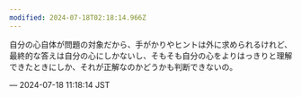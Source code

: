 ```yaml
---
modified: 2024-07-18T02:18:14.966Z
---
```


<p>自分の心自体が問題の対象だから、手がかりやヒントは外に求められるけれど、最終的な答えは自分の心にしかないし、そもそも自分の心をよりはっきりと理解できたときにしか、それが正解なのかどうかも判断できないの。</p>

&mdash; 2024-07-18 11:18:14 JST

<!-- Original URL: https://mastodon.social/@sakuramochi0/112805091407944160-->
